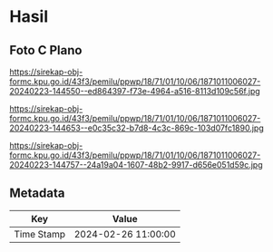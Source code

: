 # Hasil

## Foto C Plano

https://sirekap-obj-formc.kpu.go.id/43f3/pemilu/ppwp/18/71/01/10/06/1871011006027-20240223-144550--ed864397-f73e-4964-a516-8113d109c56f.jpg

https://sirekap-obj-formc.kpu.go.id/43f3/pemilu/ppwp/18/71/01/10/06/1871011006027-20240223-144653--e0c35c32-b7d8-4c3c-869c-103d07fc1890.jpg

https://sirekap-obj-formc.kpu.go.id/43f3/pemilu/ppwp/18/71/01/10/06/1871011006027-20240223-144757--24a19a04-1607-48b2-9917-d656e051d59c.jpg


## Metadata

| Key        | Value               |
| ---------- | ------------------- |
| Time Stamp | 2024-02-26 11:00:00 |



